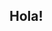 ## Hola!

<!--
Bienvenido a mi repositorio de presentación. Soy un entusiasta de la ciencia de datos con una profunda pasión por la programación y un compromiso constante con el aprendizaje continuo. Me especializo en transformar datos en soluciones prácticas y estratégicas mediante técnicas avanzadas de análisis, modelado y visualización. Este espacio refleja mi dedicación al crecimiento profesional y mi interés por explorar nuevas tecnologías y metodologías en el campo de la analítica y la programación. Te invito a explorar mis proyectos y a conectarte conmigo para discutir ideas, colaboraciones o futuras oportunidades. ¡Gracias por visitar mi GitHub!
-->
